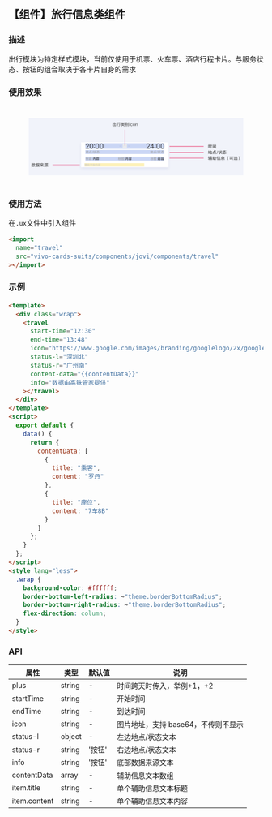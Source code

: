 ## 【组件】旅行信息类组件

### 描述

出行模块为特定样式模块，当前仅使用于机票、火车票、酒店行程卡片。与服务状态、按钮的组合取决于各卡片自身的需求

### 使用效果

<div style="text-align: center;margin: 40px;">
<img src="../../assets/jovi-component-travel.png" style="width:1200px" alt="component-travel"/>
</div>

### 使用方法

在`.ux`文件中引入组件

```html
<import
  name="travel"
  src="vivo-cards-suits/components/jovi/components/travel"
></import>
```

### 示例

```html
<template>
  <div class="wrap">
    <travel
      start-time="12:30"
      end-time="13:48"
      icon="https://www.google.com/images/branding/googlelogo/2x/googlelogo_color_92x30dp.png"
      status-l="深圳北"
      status-r="广州南"
      content-data="{{contentData}}"
      info="数据由高铁管家提供"
    ></travel>
  </div>
</template>
<script>
  export default {
    data() {
      return {
        contentData: [
          {
            title: "乘客",
            content: "罗丹"
          },
          {
            title: "座位",
            content: "7车8B"
          }
        ]
      };
    }
  };
</script>
<style lang="less">
  .wrap {
    background-color: #ffffff;
    border-bottom-left-radius: ~"theme.borderBottomRadius";
    border-bottom-right-radius: ~"theme.borderBottomRadius";
    flex-direction: column;
  }
</style>
```

### API

| 属性         | 类型   | 默认值 | 说明                                |
| ------------ | ------ | ------ | ----------------------------------- |
| plus         | string | -      | 时间跨天时传入，举例+1，+2          |
| startTime    | string | -      | 开始时间                            |
| endTime      | string | -      | 到达时间                            |
| icon         | string | -      | 图片地址，支持 base64，不传则不显示 |
| status-l     | object | -      | 左边地点/状态文本                   |
| status-r     | string | '按钮' | 右边地点/状态文本                   |
| info         | string | '按钮' | 底部数据来源文本                    |
| contentData  | array  | -      | 辅助信息文本数组                    |
| item.title   | string | -      | 单个辅助信息文本标题                |
| item.content | string | -      | 单个辅助信息文本内容                |
